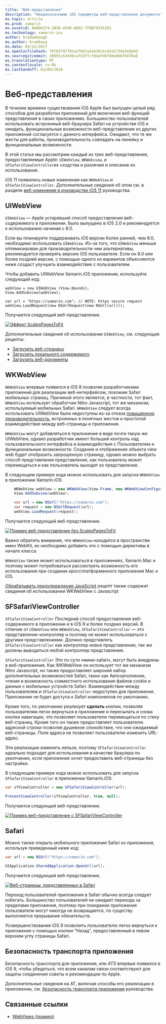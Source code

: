 ```yaml
---
title: "Веб-представления"
description: "Неоднозначными iOS параметры веб-представления документа"
ms.topic: article
ms.prod: xamarin
ms.assetid: 84886CF4-2B2B-4540-AD92-7F0B791952D1
ms.technology: xamarin-ios
author: bradumbaugh
ms.author: brumbaug
ms.date: 03/22/2017
ms.openlocfilehash: 70703797792a2f667a2eb20cbc45d1736e5e6b9d
ms.sourcegitcommit: 30055c534d9caf5dffcfdeafd6f08e666fb870a8
ms.translationtype: MT
ms.contentlocale: ru-RU
ms.lasthandoff: 03/09/2018
---
```

# <a name="web-views"></a>Веб-представления

В течение времени существования iOS Apple был выпущен целый ряд способов для разработки приложений для включения веб-функций представления в своих приложениях. Большинство пользователей использовать встроенный веб-браузера Safari на устройстве iOS и ожидать, функциональные возможности веб-представление из других приложений согласуется с данного интерфейса. Ожидают, что те же жесты для работы, производительность совпадать на линейку и функциональные возможности.

В этой статье мы рассмотрим каждый из трех веб-представления, предоставляемые Apple: `UIWebView`, `WKWebview`, и `SFSafariViewController`их сходства и различия и описание их использования. 

iOS 11 появились новые изменения как `WKWebView` и `SFSafariViewController`. Дополнительные сведения об этом см. в разделе [веб-изменения в руководстве iOS 11](~/ios/platform/introduction-to-ios11/web.md) руководства.

## <a name="uiwebview"></a>UIWebView

`UIWebView` — Apple устаревший способ предоставления веб-содержимого в приложении. Было выпущено в iOS 2.0 и рекомендуется к использованию начиная с 8.0.

Если вы планируете поддерживать iOS версии более ранней, чем 8.0, необходимо использовать `UIWebView`. Из-за того, что `UIWebView` меньше оптимизирован для производительности чем альтернативы, рекомендуется проверять версию iOS пользователя. Если он 8.0 или более поздней версии, с помощью одного из вариантов объясняются ниже создаст улучшить взаимодействие с пользователем.
 
Чтобы добавить UIWebView Xamarin.iOS приложения, используйте следующий код:
 
```
webView = new UIWebView (View.Bounds);
View.AddSubview(webView);

var url = "https://xamarin.com"; // NOTE: https secure request
webView.LoadRequest(new NSUrlRequest(new NSUrl(url)));
```

Получается следующий веб-представление.

[![](uiwebview-images/webview.png "Эффект ScalesPagesToFit")](uiwebview-images/webview.png#lightbox)

Дополнительные сведения об использовании `UIWebView`, см. следующие рецепты:


- [Загрузить веб-страницу](https://developer.xamarin.com/recipes/ios/content_controls/web_view/load_a_web_page/)
- [Загрузить локального содержимого](https://developer.xamarin.com/recipes/ios/content_controls/web_view/load_local_content/)
- [Загрузить веб-документы](https://developer.xamarin.com/recipes/ios/content_controls/web_view/load_non-web_documents/)

## <a name="wkwebview"></a>WKWebView

`WKWebView` впервые появился в iOS 8 позволяя разработчиками приложений для реализации веб-интерфейсом, похожим Safari мобильных страниц. Причиной этого является, в частности, тот факт, `WKWebView` использует обработчик Nitro Javascript, тот же механизм, используемый мобильных Safari. `WKWebView` следует всегда использовать UIWebView были недоступны из-за отказа [повышенную производительность](http://blog.initlabs.com/post/100113463211/wkwebview-vs-uiwebview), встроенных в понятных жестов и простотой взаимодействие между веб-страницы и приложения.
  
`WKWebView` могут добавляться в приложение в виде почти такую же UIWebView, однако разработчик имеют больший контроль над пользовательского интерфейса и взаимодействия с Пользователем и функциональные возможности. Создание и отображение объекта view web будет отобразить запрошенную страницу, однако можно выбрать способ представления представления, как пользователь может перемещаться и как пользователь выходит из представления.  

В следующем примере кода можно использовать для запуска `WKWebView` в приложении Xamarin.iOS:

```csharp
    WKWebView webView = new WKWebView(View.Frame, new WKWebViewConfiguration());
    View.AddSubview(webView);

    var url = new NSUrl("https://xamarin.com");
    var request = new NSUrlRequest(url);
    webView.LoadRequest(request);
```

Получается следующий веб-представление.

[![](uiwebview-images/wkwebview.png "Пример веб-представление без ScalesPagesToFit")](uiwebview-images/wkwebview.png#lightbox)

Важно обратить внимание, что `WKWebView` находится в пространстве имен WebKit, их необходимо добавить это с помощью директивы в начало класса.

`WKWebView` также может использоваться в приложениях, Xamarin.Mac и поэтому может потребоваться рассмотреть возможность его использования при создании кроссплатформенного приложения Mac и iOS.

[Обрабатывать предупреждения JavaScript](https://developer.xamarin.com/recipes/ios/content_controls/web_view/handle_javascript_alerts/) рецепт также содержит сведения об использовании WKWebView с Javascript

<a name="safariviewcontroller" />

## <a name="sfsafariviewcontroller"></a>SFSafariViewController
 
 `SFSafariViewController` Последний способ предоставления веб-содержимого в приложении и в iOS 9 и более поздних версий. В отличие от `UIWebView` или `WKWebView`, `SFSafariViewController` — это представление-контроллер и поэтому не может использоваться с другими представлениями. Должно представлять `SFSafariViewController` как контроллер новое представление, так же должны выводиться любой контроллер представление.
 
 `SFSafariViewController` Это по сути «мини-safari», могут быть внедрены в веб-приложения. Как WKWebView он использует тот же механизм Nitro Javascript, но также предоставляет широкий набор дополнительных возможностей Safari, таких как Автозаполнение, чтения и возможность совместного использования файлов cookie и данные с мобильных устройств Safari. Взаимодействие между пользователем и `SFSafariViewController` недоступен для приложения. Приложение не будет доступа к Safari компонентов по умолчанию.
 
Кроме того, по умолчанию реализует **сделать** кнопки, позволяя пользователям легко вернуться в приложение и пересылать и снова кнопки навигации, что позволяет пользователю перемещаться по стеку веб-страниц. Кроме того он также предоставляет пользователю адресной строки позволяя душевное спокойствие, что они ожидаемый веб-страницы. Поле адреса не позволяет пользователю изменить URL-адрес. 

Эти реализации изменить нельзя, поэтому `SFSafariViewController` идеально подходит для использования в качестве браузера по умолчанию, если приложение хочет предоставить веб-страницы без настройки.

В следующем примере кода можно использовать для запуска `SFSafariViewController` в приложении Xamarin.iOS:

```csharp
var sfViewController = new SFSafariViewController(url);

PresentViewController(sfViewController, true, null);
```

Получается следующий веб-представление.

[![](uiwebview-images/sfsafariviewcontroller.png "Пример веб-представление с SFSafariViewController")](uiwebview-images/sfsafariviewcontroller.png#lightbox)

## <a name="safari"></a>Safari

Можно также открыть мобильного приложения Safari из приложения, используя приведенный ниже код:

```csharp
var url = new NSUrl("https://xamarin.com");

UIApplication.SharedApplication.OpenUrl(url);

```

Получается следующий веб-представление.

[![](uiwebview-images/safari.png "Веб-страницы, представленных в Safari")](uiwebview-images/safari.png#lightbox)

Переход пользователей приложения в Safari обычно всегда следует избегать. Большинство пользователей не ожидает перехода за пределами приложения, поэтому при покидании приложения пользователи могут никогда не возвращается, по существу выполняется прерывание обязательств.

Усовершенствования iOS 9 позволить пользователю легко вернуться к приложения с помощью кнопки "Назад", предоставленный в левом верхнем углу страницы Safari.

## <a name="app-transport-security"></a>Безопасность транспорта приложения

Безопасность транспорта для приложения, или *ATS* впервые появился в iOS 9, чтобы убедиться, что всем каналам связи соответствуют для защиты соединения советы и рекомендации по Apple.

Дополнительные сведения на AT, включая способы его реализации в приложении, см. [безопасность транспорта приложения](~/ios/app-fundamentals/ats.md) руководства.

## <a name="related-links"></a>Связанные ссылки

- [WebViews (пример)](https://developer.xamarin.com/samples/monotouch/WebView/)
